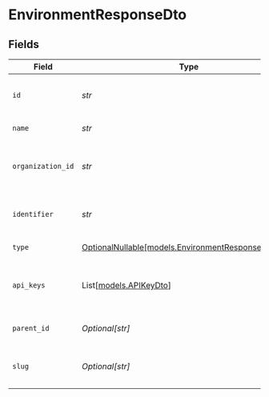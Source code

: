 # EnvironmentResponseDto


## Fields

| Field                                                                                          | Type                                                                                           | Required                                                                                       | Description                                                                                    | Example                                                                                        |
| ---------------------------------------------------------------------------------------------- | ---------------------------------------------------------------------------------------------- | ---------------------------------------------------------------------------------------------- | ---------------------------------------------------------------------------------------------- | ---------------------------------------------------------------------------------------------- |
| `id`                                                                                           | *str*                                                                                          | :heavy_check_mark:                                                                             | Unique identifier of the environment                                                           | 60d5ecb8b3b3a30015f3e1a1                                                                       |
| `name`                                                                                         | *str*                                                                                          | :heavy_check_mark:                                                                             | Name of the environment                                                                        | Production Environment                                                                         |
| `organization_id`                                                                              | *str*                                                                                          | :heavy_check_mark:                                                                             | Organization ID associated with the environment                                                | 60d5ecb8b3b3a30015f3e1a2                                                                       |
| `identifier`                                                                                   | *str*                                                                                          | :heavy_check_mark:                                                                             | Unique identifier for the environment                                                          | prod-env-01                                                                                    |
| `type`                                                                                         | [OptionalNullable[models.EnvironmentResponseDtoType]](../models/environmentresponsedtotype.md) | :heavy_minus_sign:                                                                             | Type of the environment                                                                        | prod                                                                                           |
| `api_keys`                                                                                     | List[[models.APIKeyDto](../models/apikeydto.md)]                                               | :heavy_minus_sign:                                                                             | List of API keys associated with the environment                                               |                                                                                                |
| `parent_id`                                                                                    | *Optional[str]*                                                                                | :heavy_minus_sign:                                                                             | Parent environment ID                                                                          | 60d5ecb8b3b3a30015f3e1a3                                                                       |
| `slug`                                                                                         | *Optional[str]*                                                                                | :heavy_minus_sign:                                                                             | URL-friendly slug for the environment                                                          | production                                                                                     |